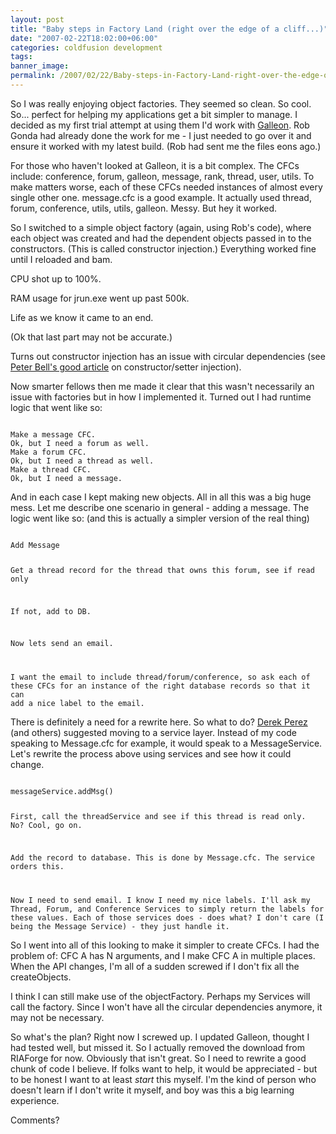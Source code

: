 ```yaml
---
layout: post
title: "Baby steps in Factory Land (right over the edge of a cliff...)"
date: "2007-02-22T18:02:00+06:00"
categories: coldfusion development 
tags: 
banner_image: 
permalink: /2007/02/22/Baby-steps-in-Factory-Land-right-over-the-edge-of-a-cliff
---
```


So I was really enjoying object factories. They seemed so clean. So cool. So... perfect for helping my applications get a bit simpler to manage. I decided as my first trial attempt at using them I'd work with <a href="http://galleon.riaforge.org">Galleon</a>. Rob Gonda had already done the work for me - I just needed to go over it and ensure it worked with my latest build. (Rob had sent me the files eons ago.)
<!--more-->
For those who haven't looked at Galleon, it is a bit complex. The CFCs include: conference, forum, galleon, message, rank, thread, user, utils. To make matters worse, each of these CFCs needed instances of almost every single other one. message.cfc is a good example. It actually used thread, forum, conference, utils, utils, galleon. Messy. But hey it worked.

So I switched to a simple object factory (again, using Rob's code), where each object was created and had the dependent objects passed in to the constructors. (This is called constructor injection.) Everything worked fine until I reloaded and bam.

CPU shot up to 100%.

RAM usage for jrun.exe went up past 500k.

Life as we know it came to an end.

(Ok that last part may not be accurate.)

Turns out constructor injection has an issue with circular dependencies (see <a href="http://www.pbell.com/index.cfm/2006/11/18/Constructor-vs-Setter-Injection-Constructor-is-Better">Peter Bell's good article</a> on constructor/setter injection). 

Now smarter fellows then me made it clear that this wasn't necessarily an issue with factories but in how I implemented it. Turned out I had runtime logic that went like so:

<code>
Make a message CFC. 
Ok, but I need a forum as well.
Make a forum CFC.
Ok, but I need a thread as well.
Make a thread CFC. 
Ok, but I need a message.
</code>

And in each case I kept making new objects. All in all this was a big huge mess. Let me describe one scenario in general - adding a message. The logic went like so: (and this is actually a simpler version of the real thing)

<code>
Add Message

Get a thread record for the thread that owns this forum, see if read only

If not, add to DB.

Now lets send an email.

I want the email to include thread/forum/conference, so ask each of these CFCs for an instance of the right database records so that it can add a nice label to the email.
</code>

There is definitely a need for a rewrite here. So what to do? <a href="http://www.derekperez.com">Derek Perez</a> (and others) suggested moving to a service layer. Instead of my code speaking to Message.cfc for example, it would speak to a MessageService. Let's rewrite the process above using services and see how it could change.

<code>
messageService.addMsg()

First, call the threadService and see if this thread is read only. No? Cool, go on.

Add the record to database. This is done by Message.cfc. The service orders this.

Now I need to send email. I know I need my nice labels. I'll ask my Thread, Forum, and Conference Services to simply return the labels for these values. Each of those services does - does what? I don't care (I being the Message Service) - they just handle it.
</code>

So I went into all of this looking to make it simpler to create CFCs. I had the problem of: CFC A has N arguments, and I make CFC A in multiple places. When the API changes, I'm all of a sudden screwed if I don't fix all the createObjects. 

I think I can still make use of the objectFactory. Perhaps my Services will call the factory. Since I won't have all the circular dependencies anymore, it may not be necessary.

So what's the plan? Right now I screwed up. I updated Galleon, thought I had tested well, but missed it. So I actually removed the download from RIAForge for now. Obviously that isn't great. So I need to rewrite a good chunk of code I believe. If folks want to help, it would be appreciated - but to be honest I want to at least <i>start</i> this myself. I'm the kind of person who doesn't learn if I don't write it myself, and boy was this a big learning experience.

Comments?